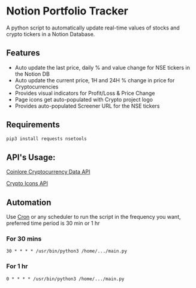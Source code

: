 # Notion Portfolio Tracker
A python script to automatically update real-time values of stocks and crypto tickers in a Notion Database.

## Features
- Auto update the last price, daily % and value change for NSE tickers in the Notion DB
- Auto update the current price, 1H and 24H % change in price for Cryptocurrencies
- Provides visual indicators for Profit/Loss & Price Change
- Page icons get auto-populated with Crypto project logo
- Provides auto-populated Screener URL for the NSE tickers

## Requirements

```bash
pip3 install requests nsetools
```

## API's Usage:

[Coinlore Cryptocurrency Data API](https://www.coinlore.com/cryptocurrency-data-api)

[Crypto Icons API](https://cryptoicons.org/)

## Automation
Use [Cron](https://crontab.guru) or any scheduler to run the script in the frequency you want, preferred time period is 30 min or 1 hr

### For 30 mins

```
30 * * * * /usr/bin/python3 /home/.../main.py
```
### For 1 hr
```
0 * * * * /usr/bin/python3 /home/.../main.py
```